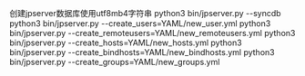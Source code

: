 创建jpserver数据库使用utf8mb4字符串
python3 bin/jpserver.py --syncdb
python3 bin/jpserver.py --create_users=YAML/new_user.yml
python3 bin/jpserver.py --create_remoteusers=YAML/new_remoteusers.yml
python3 bin/jpserver.py --create_hosts=YAML/new_hosts.yml
python3 bin/jpserver.py --create_bindhosts=YAML/new_bindhosts.yml
python3 bin/jpserver.py --create_groups=YAML/new_groups.yml

